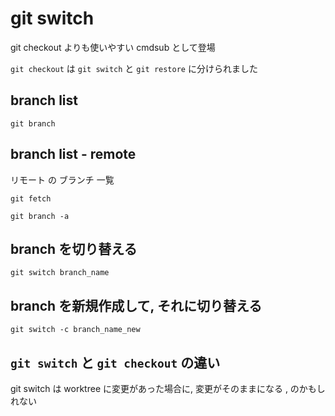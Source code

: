 
# git switch

git checkout よりも使いやすい cmdsub として登場

`git checkout` は `git switch` と `git restore` に分けられました


## branch list

```
git branch
```


## branch list  -  remote

リモート の ブランチ 一覧

```
git fetch
```

```
git branch -a
```


## branch を切り替える

```
git switch branch_name
```


## branch を新規作成して, それに切り替える

```
git switch -c branch_name_new
```


## `git switch` と `git checkout` の違い

git switch は worktree に変更があった場合に,
変更がそのままになる
, のかもしれない



